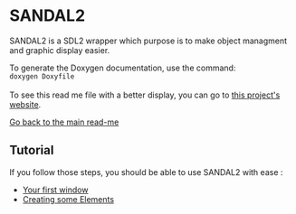 # SANDAL2

SANDAL2 is a SDL2 wrapper which purpose is to make object managment and
graphic display easier.  

To generate the Doxygen documentation, use the command:  
`doxygen Doxyfile`  
<br/>
To see this read me file with a better display, you can go to [this project's
website](https://klevh.github.io/SANDAL2/).
  
[Go back to the main read-me](../README.md)

## Tutorial

If you follow those steps, you should be able to use SANDAL2 with ease :
* [Your first window](beginning.md)
* [Creating some Elements](element.md)